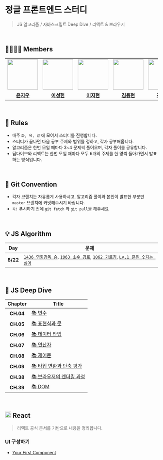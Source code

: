 # 정글 프론트엔드 스터디

> JS 알고리즘 / 자바스크립트 Deep Dive / 리액트 & 브라우저

<br>

## 👨‍👨‍👦‍👦 Members

<table>
<tr>
<td align="center"><a href="https://github.com/Riudiu"><img src="https://avatars.githubusercontent.com/u/86466976?v=4" width="100px" /></a></td>
<td align="center"><a href="https://github.com/heondeam"><img src="https://avatars.githubusercontent.com/u/128656530?v=4" width="100px" /></a></td>
<td align="center"><a href="https://github.com/doragimoochim"><img src="https://avatars.githubusercontent.com/u/129679381?v=4" width="100px" /></a></td>
<td align="center"><a href="https://github.com/YongHyunKing"><img src="https://avatars.githubusercontent.com/u/99469068?v=4" width="100px" /></a></td>
<td align="center"><a href="https://github.com/KimCookieYa"><img src="https://avatars.githubusercontent.com/u/45006957?v=4" width="100px" /></a></td>
<td align="center"><a href="https://github.com/DI-Kim"><img src="https://avatars.githubusercontent.com/u/43124902?v=4" width="100px" /></a></td>
</tr>
<tr>
  <td align="center"><a href="https://github.com/Riudiu"><b>윤지우</b></a></td>
  <td align="center"><a href="https://github.com/heondeam"><b>이성헌</b></a></td>
  <td align="center"><a href="https://github.com/doragimoochim"><b>이지현</b></a></td>
  <td align="center"><a href="https://github.com/YongHyunKing"><b>김용현</b></a></td>
  <td align="center"><a href="https://github.com/KimCookieYa"><b>김민석</b></a></td>
  <td align="center"><a href="https://github.com/DI-Kim"><b>김대인</b></a></td>
</tr>
</table>

<br>

## 🍊 Rules

- 매주 `화, 목, 일` 에 모여서 스터디를 진행합니다.
- 스터디가 끝나면 다음 공부 주제와 범위를 정하고, 각자 공부해옵니다.
- 알고리즘은 한번 모일 때마다 3~4 문제씩 풀어오며, 각자 풀이를 공유합니다.
- 딥다이브와 리액트는 한번 모일 때마다 모두 6개의 주제를 한 명씩 돌아가면서 발표하는 방식입니다.

<br>

## 👾 Git Convention

- 각자 브랜치는 자유롭게 사용하시고, 알고리즘 풀이와 본인이 발표한 부분만 `master` 브랜치에 커밋해주시기 바랍니다.
- `꼭!` 푸시하기 전에 `git fetch` 와 `git pull`을 해주세요

<br>

## 💡 JS Algorithm

| **Day**  | **문제**                                                                                                                                                                                                                                                                |
| :------: | ----------------------------------------------------------------------------------------------------------------------------------------------------------------------------------------------------------------------------------------------------------------------- |
| **8/22** | [`1436 영화감독 숌`](https://www.acmicpc.net/problem/1436), [`1963 소수 경로`](https://www.acmicpc.net/problem/1963), [`1062 가르침`](https://www.acmicpc.net/problem/1062), [`Lv.1 같은 숫자는 싫어`](https://school.programmers.co.kr/learn/courses/30/lessons/12906) |

<br>
 
## 🦎 JS Deep Dive

| **Chapter** | **Title**                                                                                                                                                                                                  |
| :---------: | ---------------------------------------------------------------------------------------------------------------------------------------------------------------------------------------------------------- |
|  **CH.04**  | [📚 변수](https://github.com/Riudiu/jungle-frontend-study/blob/master/deepdive/CH04_%EB%B3%80%EC%88%98.md)                                                                                                 |
|  **CH.05**  | [📚 표현식과 문](https://github.com/Riudiu/jungle-frontend-study/blob/master/deepdive/CH05_%ED%91%9C%ED%98%84%EC%8B%9D%EA%B3%BC%20%EB%AC%B8.md)                                                            |
|  **CH.06**  | [📚 데이터 타입]()                                                                                                                                                                                         |
|  **CH.07**  | [📚 연산자](https://github.com/JB-Frontend/jungle-frontend-study/blob/master/deepdive/CH07_%EC%97%B0%EC%82%B0%EC%9E%90.md)                                                                                 |
|  **CH.08**  | [📚 제어문]()                                                                                                                                                                                              |
|  **CH.09**  | [📚 타입 변환과 단축 평가]()                                                                                                                                                                               |
|  **CH.38**  | [📚 브라우저의 렌더링 과정](https://github.com/Riudiu/jungle-frontend-study/blob/master/deepdive/CH38_%EB%B8%8C%EB%9D%BC%EC%9A%B0%EC%A0%80%EC%9D%98%20%EB%A0%8C%EB%8D%94%EB%A7%81%20%EA%B3%BC%EC%A0%95.md) |
|  **CH.39**  | [📚 DOM]()                                                                                                                                                                                                 |

<br>

## <img src="https://upload.wikimedia.org/wikipedia/commons/thumb/a/a7/React-icon.svg/2300px-React-icon.svg.png" width="20px" /> React

> 리액트 공식 문서를 기반으로 내용을 정리합니다.

### UI 구성하기

- [Your First Component](https://github.com/JB-Frontend/jungle-frontend-study/blob/master/react/Your%20First%20Component.md)
